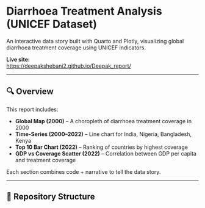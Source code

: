 # Diarrhoea Treatment Analysis (UNICEF Dataset)

An interactive data story built with Quarto and Plotly, visualizing global diarrhoea treatment coverage using UNICEF indicators.  

**Live site:**  
https://deepakshebani2.github.io/Deepak_report/

---

## 🔍 Overview

This report includes:

- **Global Map (2000)** – A choropleth of diarrhoea treatment coverage in 2000  
- **Time-Series (2000–2022)** – Line chart for India, Nigeria, Bangladesh, Kenya  
- **Top 10 Bar Chart (2022)** – Ranking of countries by highest coverage  
- **GDP vs Coverage Scatter (2022)** – Correlation between GDP per capita and treatment coverage  

Each section combines code + narrative to tell the data story.

---

## 📁 Repository Structure

